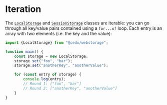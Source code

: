 # Iteration
The [`LocalStorage`](api.md) and [`SessionStorage`](api.md) classes are iterable: you can go through all key/value pairs contained using a `for...of` loop.
Each entry is an array with two elements (i.e. the key and the value):

```js
import {LocalStorage} from "@cedx/webstorage";

function main() {
	const storage = new LocalStorage;
	storage.set("foo", "bar");
	storage.set("anotherKey", "anotherValue");

	for (const entry of storage) {
		console.log(entry);
		// Round 1: ["foo", "bar"]
		// Round 2: ["anotherKey", "anotherValue"]
	}
}
```
